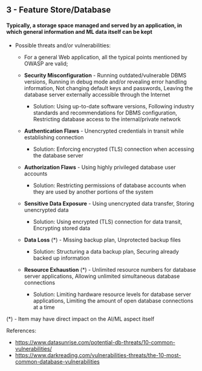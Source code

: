## 3 - Feature Store/Database
#### Typically, a storage space managed and served by an application, in which general information and ML data itself can be kept

- Possible threats and/or vulnerabilities:

    - For a general Web application, all the typical points mentioned by OWASP are valid;

    - **Security Misconfiguration** - Running outdated/vulnerable DBMS versions, Running in debug mode and/or revealing error handling information, Not changing default keys and passwords, Leaving the database server externally accessible through the Internet
        - Solution: Using up-to-date software versions, Following industry standards and recommendations for DBMS configuration, Restricting database access to the internal/private network

    - **Authentication Flaws** - Unencrypted credentials in transit while establishing connection
        - Solution: Enforcing encrypted (TLS) connection when accessing the database server

	- **Authorization Flaws** - Using highly privileged database user accounts
		- Solution: Restricting permissions of database accounts when they are used by another portions of the system
			
	- **Sensitive Data Exposure** - Using unencrypted data transfer, Storing unencrypted data
		- Solution: Using encrypted (TLS) connection for data transit, Encrypting stored data
			
    - **Data Loss** (\*) - Missing backup plan, Unprotected backup files
		- Solution: Structuring a data backup plan, Securing already backed up information

    - **Resource Exhaustion** (\*) - Unlimited resource numbers for database server applications, Allowing unlimited simultaneous database connections
		- Solution: Limiting hardware resource levels for database server applications, Limiting the amount of open database connections at a time

(\*) - Item may have direct impact on the AI/ML aspect itself

References:

- https://www.datasunrise.com/potential-db-threats/10-common-vulnerabilities/
- https://www.darkreading.com/vulnerabilities-threats/the-10-most-common-database-vulnerabilities
